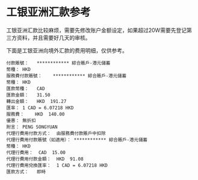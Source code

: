 # 工银亚洲汇款参考

工银亚洲汇款比较麻烦，需要先修改账户金额设定，如果超过20W需要先登记第三方资料，并且需要好几天的审核。

下面是工银亚洲向境外汇款的费用明细，仅供参考。

```text
付款賬號：	************ 綜合賬戶-港元儲蓄
幣種：	HKD 
服務費付款賬號：	************ 綜合賬戶-港元儲蓄
幣種：	HKD 
匯款幣種：	CAD
匯款金額：	31.50
轉出金額：	HKD  191.27
匯率：	1 CAD = 6.07218 HKD 
服務費：	HKD  140.00
優惠：	無折扣
附言：	PENG SONGYUAN
代理行費用付款方式：	由服務費付款賬戶中扣除
代理行費用付款賬號（如適用）：	************ 綜合賬戶-港元儲蓄
幣種：	HKD 
代理行費用：	CAD  15.00
代理行費用付款金額：	HKD  91.08
代理行費用兌換匯率：	1 CAD = 6.07218 HKD 
匯款方式：	即時
```



